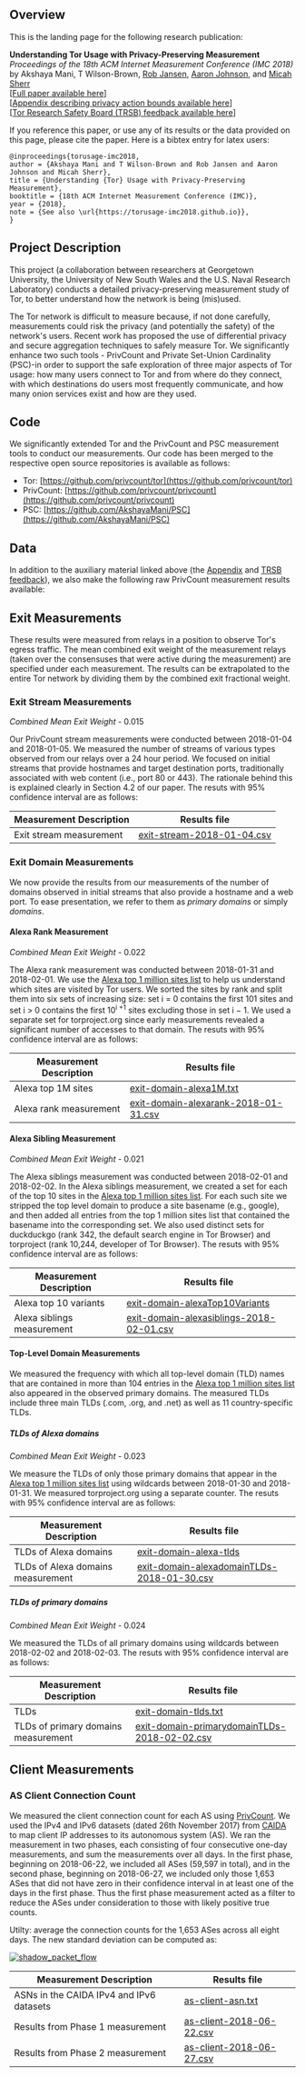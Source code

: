 Overview
--------

This is the landing page for the following research publication:

**Understanding Tor Usage with Privacy-Preserving Measurement**  
_Proceedings of the 18th ACM Internet Measurement Conference (IMC 2018)_  
by Akshaya Mani, T Wilson-Brown, [Rob Jansen](https://www.robgjansen.com), [Aaron Johnson](https://ohmygodel.com/), and [Micah Sherr](https://security.cs.georgetown.edu/~msherr/)  
\[[Full paper available here](paper.pdf)\]  
\[[Appendix describing privacy action bounds available here](appendix.pdf)\]  
\[[Tor Research Safety Board (TRSB) feedback available here](data/trsb-feedback.txt)\]

If you reference this paper, or use any of its results or the data provided on this page, please cite the paper. Here is a bibtex entry for latex users:

```
@inproceedings{torusage-imc2018,
author = {Akshaya Mani and T Wilson-Brown and Rob Jansen and Aaron Johnson and Micah Sherr},
title = {Understanding {Tor} Usage with Privacy-Preserving Measurement},
booktitle = {18th ACM Internet Measurement Conference (IMC)},
year = {2018},
note = {See also \url{https://torusage-imc2018.github.io}},
}
```

Project Description
-------------------

This project (a collaboration between researchers at Georgetown University, the University of New South Wales and the U.S. Naval Research Laboratory) conducts a detailed privacy-preserving measurement study of Tor, to better understand how the network is being (mis)used.

The Tor network is difficult to measure because, if not done carefully, measurements could risk the privacy (and potentially the safety) of the network's users. Recent work has proposed the use of differential privacy and secure aggregation techniques to safely measure Tor. We significantly enhance two such tools - PrivCount and Private Set-Union Cardinality (PSC)-in order to support the safe exploration of three major aspects of Tor usage: how many users connect to Tor and from where do they connect, with which destinations do users most frequently communicate, and how many onion services exist and how are they used.

Code
----

We significantly extended Tor and the PrivCount and PSC measurement tools to conduct our measurements. Our code has been merged to the respective open source repositories is available as follows:

  * Tor: [https://github.com/privcount/tor](https://github.com/privcount/tor)
  * PrivCount: [https://github.com/privcount/privcount](https://github.com/privcount/privcount)
  * PSC: [https://github.com/AkshayaMani/PSC](https://github.com/AkshayaMani/PSC)

Data
----

In addition to the auxiliary material linked above (the [Appendix](https://www.robgjansen.com/publications/torusage-imc2018-appendix.pdf) and [TRSB feedback](data/trsb-feedback.txt)), we also make the following raw PrivCount measurement results available:

## Exit Measurements

These results were measured from relays in a position to observe Tor's egress traffic. The mean combined exit weight of the measurement relays (taken over the consensuses that were active during the measurement) are specified under each measurement. The results can be extrapolated to the entire Tor network by dividing them by the combined exit fractional weight. 

### Exit Stream Measurements

_Combined Mean Exit Weight_ - 0.015

Our PrivCount stream measurements were conducted between 2018-01-04 and 2018-01-05. We measured the number of streams of various types observed from our relays over a 24 hour period. We focused on initial streams that provide hostnames and target destination ports, traditionally associated with web content (i.e., port 80 or 443). The rationale behind this is explained clearly in Section 4.2 of our paper. The resuts with 95% confidence interval are as follows:


| Measurement Description | Results file |
|-------------|--------------|
| Exit stream measurement | [exit-stream-2018-01-04.csv](data/exit-stream-2018-01-04.csv) |

### Exit Domain Measurements

We now provide the results from our measurements of the number of domains observed in initial streams that also provide a hostname and a web port. To ease presentation, we refer to them as _primary domains_ or simply _domains_.

#### Alexa Rank Measurement

_Combined Mean Exit Weight_ - 0.022

The Alexa rank measurement was conducted between 2018-01-31 and 2018-02-01. We use the [Alexa top 1 million sites list](https://www.alexa.com/topsites) to help us understand which sites are visited by Tor users. We sorted the sites by rank and split them into six sets of increasing size: set i = 0 contains the first 101 sites and set i > 0 contains the first 10<sup>i +1</sup> sites excluding those in set i − 1. We used a separate set for torproject.org since early measurements revealed a significant number of accesses to that domain. The resuts with 95% confidence interval are as follows:

| Measurement Description | Results file |
|-------------|--------------|
| Alexa top 1M sites | [exit-domain-alexa1M.txt](data/exit-domain-alexa1M.txt) |
| Alexa rank measurement | [exit-domain-alexarank-2018-01-31.csv](data/exit-domain-alexarank-2018-01-31.csv) |

#### Alexa Sibling Measurement

_Combined Mean Exit Weight_ - 0.021

The Alexa siblings measurement was conducted between 2018-02-01 and 2018-02-02. In the Alexa siblings measurement, we created a set for each of the top 10 sites in the [Alexa top 1 million sites list](https://www.alexa.com/topsites). For each such site we stripped the top level domain to produce a site basename (e.g., google), and then added all entries from the top 1 million sites list that contained the basename into the corresponding set. We also used distinct sets for duckduckgo (rank 342, the default search engine in Tor Browser) and torproject (rank 10,244, developer of Tor Browser). The resuts with 95% confidence interval are as follows:

| Measurement Description | Results file |
|-------------|--------------|
| Alexa top 10 variants | [exit-domain-alexaTop10Variants](data/exit-domain-alexaTop10Variants) |
| Alexa siblings measurement | [exit-domain-alexasiblings-2018-02-01.csv](data/exit-domain-alexasiblings-2018-02-01.csv) |

#### Top-Level Domain Measurements

We measured the frequency with which all top-level domain (TLD) names that are contained in more than 104 entries in the [Alexa top 1 million sites list](https://www.alexa.com/topsites) also appeared in the observed primary domains. The measured TLDs include three main TLDs (.com, .org, and .net) as well as 11 country-specific TLDs.

##### TLDs of Alexa domains

_Combined Mean Exit Weight_ - 0.023

We measure the TLDs of only those primary domains that appear in the [Alexa top 1 million sites list](https://www.alexa.com/topsites) using wildcards between 2018-01-30 and 2018-01-31. We measured torproject.org using a separate counter. The resuts with 95% confidence interval are as follows:

| Measurement Description | Results file |
|-------------|--------------|
| TLDs of Alexa domains | [exit-domain-alexa-tlds](data/exit-domain-alexa-tlds) |
| TLDs of Alexa domains measurement | [exit-domain-alexadomainTLDs-2018-01-30.csv](data/exit-domain-alexadomainTLDs-2018-01-30.csv) |

##### TLDs of primary domains

_Combined Mean Exit Weight_ - 0.024

We measured the TLDs of all primary domains using wildcards between 2018-02-02 and 2018-02-03. The resuts with 95% confidence interval are as follows:

| Measurement Description | Results file |
|-------------|--------------|
| TLDs | [exit-domain-tlds.txt](data/exit-domain-tlds.txt) |
| TLDs of primary domains measurement | [exit-domain-primarydomainTLDs-2018-02-02.csv](data/exit-domain-primarydomainTLDs-2018-02-02.csv) |

## Client Measurements

### AS Client Connection Count

We measured the client connection count for each AS using [PrivCount](https://github.com/privcount/privcount). We used the IPv4 and IPv6 datasets (dated 26th November 2017) from [CAIDA](http://data.caida.org/datasets/routing/routeviews-prefix2as/) to map client IP addresses to its autonomous system (AS). We ran the measurement in two phases, each consisting of four consecutive one-day measurements, and sum the measurements over all days. In the first phase, beginning on 2018-06-22, we included all ASes (59,597 in total), and in the second phase, beginning on 2018-06-27, we included only those 1,653 ASes that did not have zero in their confidence interval in at least one of the days in the first phase. Thus the first phase measurement acted as a filter to reduce the ASes under consideration to those with likely positive true counts.

Utilty: average the connection counts for the 1,653 ASes across all eight days. The new standard deviation can be computed as:

<a href="https://torusage-imc2018.github.io/data/as-client-formula.png"><img title="shadow_packet_flow" src="https://torusage-imc2018.github.io/data/as-client-formula.png" /></a>

| Measurement Description | Results file |
|-------------|--------------|
| ASNs in the CAIDA IPv4 and IPv6 datasets | [as-client-asn.txt](data/as-client-asn.txt) |
| Results from Phase 1 measurement | [as-client-2018-06-22.csv](data/as-client-2018-06-22.csv) |
| Results from Phase 2 measurement | [as-client-2018-06-27.csv](data/as-client-2018-06-27.csv) |
